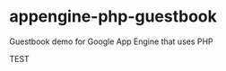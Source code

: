 appengine-php-guestbook
================================

Guestbook demo for Google App Engine that uses PHP


TEST